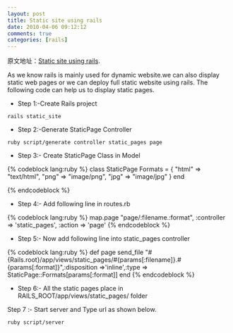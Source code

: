 ```yaml
---
layout: post
title: Static site using rails    
date: 2010-04-06 09:12:12
comments: true
categories: [rails]
---
```



原文地址：[Static site using rails](http://railstech.com/?p=89).


As we know rails is mainly used for dynamic website.we can also display static web pages or we can deploy full static website using rails.
The following code can help us to display static pages.

+ Step 1:-Create Rails project

```
rails static_site
```

+ Step 2:-Generate StaticPage Controller

```
ruby script/generate controller static_pages page
```

+ Step 3:- Create StaticPage Class in Model

{% codeblock lang:ruby %}
class StaticPage
  Formats = {
      "html" => "text/html",
      "png" => "image/png",
      "jpg" => "image/jpg"
    }
end

{% endcodeblock %}

+ Step 4:- Add following line in routes.rb

{% codeblock lang:ruby %}
map.page "page/:filename.:format", :controller => 'static_pages', :action => 'page'
{% endcodeblock %}

+ Step 5:- Now add following line into static_pages controller

{% codeblock lang:ruby %}
def page
 send_file
 "#{Rails.root}/app/views/static_pages/#{params[:filename]}.#{params[:format]}",:disposition =>'inline',:type => StaticPage::Formats[params[:format]]
 end
{% endcodeblock %}

+ Step 6:- All the static pages place in RAILS_ROOT/app/views/static_pages/ folder

Step 7 :- Start server and Type url as shown below.

```
ruby script/server
```


